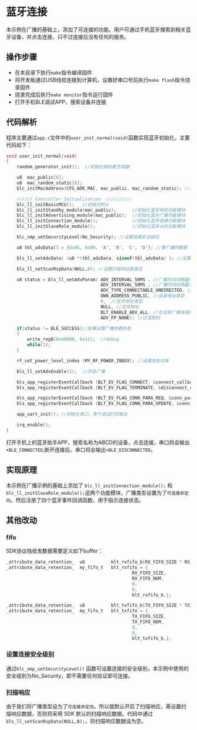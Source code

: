 # 蓝牙连接

本示例在广播的基础上，添加了可连接的功能。用户可通过手机蓝牙搜索到相关蓝牙设备，并点击连接，只不过连接后没有任何的服务。

## 操作步骤
- 在本目录下执行`make`指令编译固件
- 将开发板通过USB线缆连接到计算机，设置好串口号后执行`make flash`指令烧录固件
- 烧录完成后执行`make monitor`指令运行固件
- 打开手机BLE调试APP，搜索设备并连接

## 代码解析

程序主要通过`app.c`文件中的`user_init_normal(void)`函数实现蓝牙初始化，主要代码如下：
```c
void user_init_normal(void)
{
    random_generator_init();  //初始化随机数生成器

    u8  mac_public[6];
    u8  mac_random_static[6];
    blc_initMacAddress(CFG_ADR_MAC, mac_public, mac_random_static); //初始化MAC地址

    ////// Controller Initialization  //////////
    blc_ll_initBasicMCU();   //初始化MCU
    blc_ll_initStandby_module(mac_public);		//初始化蓝牙待机功能模块
    blc_ll_initAdvertising_module(mac_public);  //初始化蓝牙广播功能模块
    blc_ll_initConnection_module();				//初始化蓝牙连接功能模块
    blc_ll_initSlaveRole_module();				//初始化蓝牙从机功能模块

    blc_smp_setSecurityLevel(No_Security); //设置连接安全级别

    u8 tbl_advData[] = {0x05, 0x09, 'A', 'B', 'C', 'D'}; //要广播的数据

    bls_ll_setAdvData( (u8 *)tbl_advData, sizeof(tbl_advData) ); //设置广播数据

    bls_ll_setScanRspData(NULL,0); //设置扫描响应数据空

    u8 status = bls_ll_setAdvParam( ADV_INTERVAL_50MS , //广播时间间隔最小值
                                    ADV_INTERVAL_50MS , //广播时间间隔最大值
                                    ADV_TYPE_CONNECTABLE_UNDIRECTED, //广播类型，可连接非定向
                                    OWN_ADDRESS_PUBLIC, //自身地址类型
                                    0,  //定向地址类型
                                    NULL, //定向地址
                                    BLT_ENABLE_ADV_ALL, //在全部广播信道(37,38,39)都广播数据
                                    ADV_FP_NONE); //过滤规则

    if(status != BLE_SUCCESS)//如果设置广播参数失败
    {
        write_reg8(0x40000, 0x11);  //debug
        while(1);
    }

    rf_set_power_level_index (MY_RF_POWER_INDEX); //设置发射功率

    bls_ll_setAdvEnable(1);  //开启广播

    bls_app_registerEventCallback (BLT_EV_FLAG_CONNECT, &connect_callback);  //注册蓝牙连接建立回调函数
    bls_app_registerEventCallback (BLT_EV_FLAG_TERMINATE, &disconnect_callback); //注册蓝牙连接断开回调函数

    bls_app_registerEventCallback (BLT_EV_FLAG_CONN_PARA_REQ, &conn_para_req_callback);//注册蓝牙连接参数请求回调函数
    bls_app_registerEventCallback (BLT_EV_FLAG_CONN_PARA_UPDATE, &conn_para_up_callback);//注册蓝牙连接参数更新回调函数

    app_uart_init(); //初始化串口，用于调试打印输出

    irq_enable();
}
```
打开手机上的蓝牙助手APP，搜索名称为ABCD的设备，点击连接，串口将会输出 `+BLE_CONNECTED`,断开连接后，串口将会输出`+BLE_DISCONNECTED`。

## 实现原理

本示例在广播示例的基础上添加了 `blc_ll_initConnection_module();` 和 `blc_ll_initSlaveRole_module();`这两个功能模块，广播类型设置为了`可连接非定向`。然后注册了四个蓝牙事件回调函数，用于指示连接状态。

## 其他改动

### fifo

SDK协议栈收发数据需要定义如下buffer：
```c
_attribute_data_retention_  u8 		 	blt_rxfifo_b[RX_FIFO_SIZE * RX_FIFO_NUM] = {0};
_attribute_data_retention_	my_fifo_t	blt_rxfifo = {
                                                RX_FIFO_SIZE,
                                                RX_FIFO_NUM,
                                                0,
                                                0,
                                                blt_rxfifo_b,};

_attribute_data_retention_  u8 		 	blt_txfifo_b[TX_FIFO_SIZE * TX_FIFO_NUM] = {0};
_attribute_data_retention_	my_fifo_t	blt_txfifo = {
                                                TX_FIFO_SIZE,
                                                TX_FIFO_NUM,
                                                0,
                                                0,
                                                blt_txfifo_b,};
```

### 设置连接安全级别
通过`blc_smp_setSecurityLevel()` 函数可设置连接的安全级别，本示例中使用的安全级别为No_Security，即不需要任何验证即可连接。

### 扫描响应
由于我们将广播类型设为了`可连接非定向`，所以就默认开启了扫描响应，需设置扫描响应数据，否则将采用 SDK 默认的扫描响应数据。代码中通过`bls_ll_setScanRspData(NULL,0);`，将扫描响应数据设为空。

